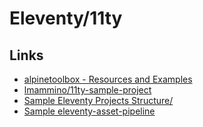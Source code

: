 # Eleventy/11ty


## Links
- [alpinetoolbox - Resources and Examples](https://www.alpinetoolbox.com/)
- [lmammino/11ty-sample-project](https://github.com/lmammino/11ty-sample-project)
- [Sample Eleventy Projects Structure/](https://www.webstoemp.com/blog/eleventy-projects-structure/)
- [Sample eleventy-asset-pipeline](https://mxb.dev/blog/eleventy-asset-pipeline/)